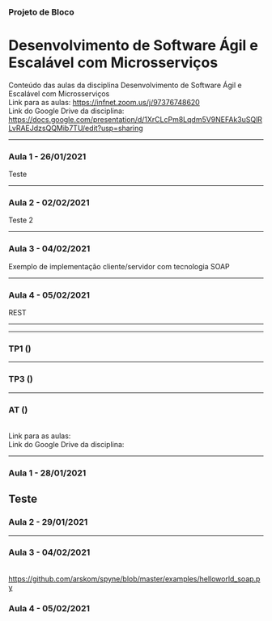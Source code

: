 ### Projeto de Bloco
# Desenvolvimento de Software Ágil e Escalável com Microsserviços
Conteúdo das aulas da disciplina Desenvolvimento de Software Ágil e Escalável com Microsserviços
<br>Link para as aulas: https://infnet.zoom.us/j/97376748620
<br>Link do Google Drive da disciplina: https://docs.google.com/presentation/d/1XrCLcPm8Lqdm5V9NEFAk3uSQlRLvRAEJdzsQQMib7TU/edit?usp=sharing

---

### Aula 1 - 26/01/2021
Teste

---

### Aula 2 - 02/02/2021
Teste 2

---

### Aula 3 - 04/02/2021
Exemplo de implementação cliente/servidor com tecnologia SOAP

---

### Aula 4 - 05/02/2021
REST

---

---

### TP1 ()
---
### TP3 ()
---
### AT ()






<br>Link para as aulas: 
<br>Link do Google Drive da disciplina: 

---

### Aula 1 - 28/01/2021
Teste
---

### Aula 2 - 29/01/2021

---

### Aula 3 - 04/02/2021

<br>https://github.com/arskom/spyne/blob/master/examples/helloworld_soap.py
<br>

### Aula 4 - 05/02/2021
